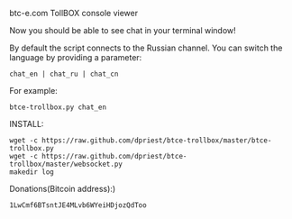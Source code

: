 btc-e.com TollBOX console viewer

Now you should be able to see chat in your terminal window!

By default the script connects to the Russian channel.
You can switch the language by providing a parameter:

	chat_en | chat_ru | chat_cn


For example:

	btce-trollbox.py chat_en


INSTALL:
	
	wget -c https://raw.github.com/dpriest/btce-trollbox/master/btce-trollbox.py
	wget -c https://raw.github.com/dpriest/btce-trollbox/master/websocket.py
    makedir log


Donations(Bitcoin address):)

	1LwCmf6BTsntJE4MLvb6WYeiHDjozQdToo

